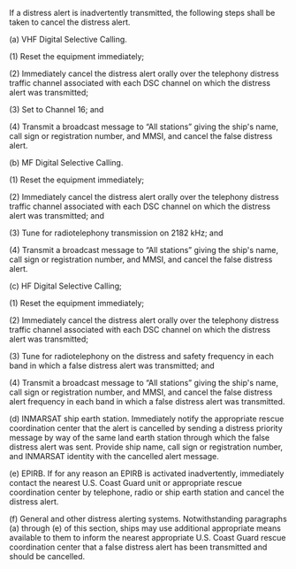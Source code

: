 If a distress alert is inadvertently transmitted, the following steps shall be taken to cancel the distress alert.

(a) VHF Digital Selective Calling.

(1) Reset the equipment immediately;

(2) Immediately cancel the distress alert orally over the telephony distress traffic channel associated with each DSC channel on which the distress alert was transmitted;

(3) Set to Channel 16; and

(4) Transmit a broadcast message to “All stations” giving the ship's name, call sign or registration number, and MMSI, and cancel the false distress alert.

(b) MF Digital Selective Calling.

(1) Reset the equipment immediately;

(2) Immediately cancel the distress alert orally over the telephony distress traffic channel associated with each DSC channel on which the distress alert was transmitted; and

(3) Tune for radiotelephony transmission on 2182 kHz; and

(4) Transmit a broadcast message to “All stations” giving the ship's name, call sign or registration number, and MMSI, and cancel the false distress alert.

(c) HF Digital Selective Calling;

(1) Reset the equipment immediately;

(2) Immediately cancel the distress alert orally over the telephony distress traffic channel associated with each DSC channel on which the distress alert was transmitted;

(3) Tune for radiotelephony on the distress and safety frequency in each band in which a false distress alert was transmitted; and

(4) Transmit a broadcast message to “All stations” giving the ship's name, call sign or registration number, and MMSI, and cancel the false distress alert frequency in each band in which a false distress alert was transmitted.

(d) INMARSAT ship earth station. Immediately notify the appropriate rescue coordination center that the alert is cancelled by sending a distress priority message by way of the same land earth station through which the false distress alert was sent. Provide ship name, call sign or registration number, and INMARSAT identity with the cancelled alert message.

(e) EPIRB. If for any reason an EPIRB is activated inadvertently, immediately contact the nearest U.S. Coast Guard unit or appropriate rescue coordination center by telephone, radio or ship earth station and cancel the distress alert.

(f) General and other distress alerting systems. Notwithstanding paragraphs (a) through (e) of this section, ships may use additional appropriate means available to them to inform the nearest appropriate U.S. Coast Guard rescue coordination center that a false distress alert has been transmitted and should be cancelled.

